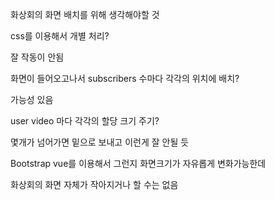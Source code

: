 화상회의 화면 배치를 위해 생각해야할 것



css를 이용해서 개별 처리?

잘 작동이 안됨



화면이 들어오고나서 subscribers 수마다 각각의 위치에 배치?

가능성 있음



user video 마다 각각의 할당 크기 주기?

몇개가 넘어가면 밑으로 보내고 이런게 잘 안될 듯





Bootstrap vue를 이용해서 그런지 화면크기가 자유롭게 변화가능한데

화상회의 화면 자체가 작아지거나 할 수는 없음